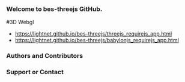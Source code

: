 ### Welcome to bes-threejs GitHub.

#3D Webgl
 * https://lightnet.github.io/bes-threejs/threejs_requirejs_app.html
 * https://lightnet.github.io/bes-threejs/babylonjs_requirejs_app.html

### Authors and Contributors

### Support or Contact
